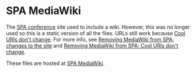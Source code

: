 SPA MediaWiki
=============

The [SPA conference](http://www.spaconference.org/) site used to include a wiki. However, this was no longer used so this is a static version of all the files. URLs still work because [Cool URIs don't change](https://www.w3.org/Provider/Style/URI). For more info, see [Removing MediaWiki from SPA: changes to the site](https://www.annashipman.co.uk/jfdi/removing-mediawiki-site-changes.html) and [Removing MediaWiki from SPA: Cool URIs don't change](https://www.annashipman.co.uk/jfdi/removing-mediawiki-cool-uris.html).

These files are hosted at [SPA MediaWiki](http://www.spaconference.org/mediawiki/index.php?title=Main_Page).
